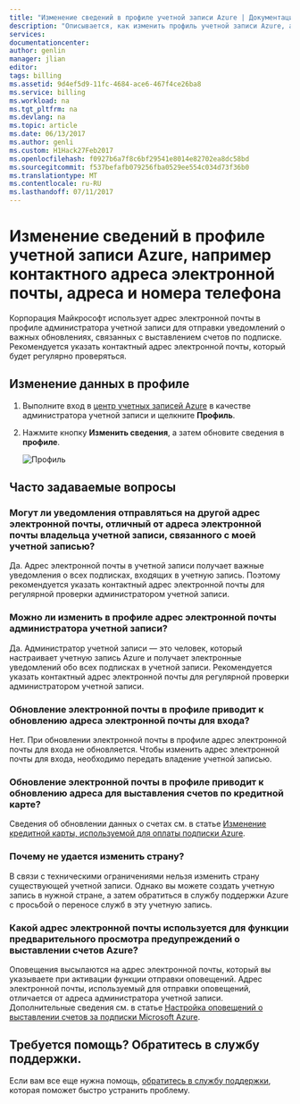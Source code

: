 ```yaml
---
title: "Изменение сведений в профиле учетной записи Azure | Документация Майкрософт"
description: "Описывается, как изменить профиль учетной записи Azure, а также даются ответы на распространенные вопросы, например о невозможности изменить страну в Центре управления учетной записью Azure."
services: 
documentationcenter: 
author: genlin
manager: jlian
editor: 
tags: billing
ms.assetid: 9d4ef5d9-11fc-4684-ace6-467f4ce26ba8
ms.service: billing
ms.workload: na
ms.tgt_pltfrm: na
ms.devlang: na
ms.topic: article
ms.date: 06/13/2017
ms.author: genli
ms.custom: H1Hack27Feb2017
ms.openlocfilehash: f0927b6a7f8c6bf29541e8014e82702ea8dc58bd
ms.sourcegitcommit: f537befafb079256fba0529ee554c034d73f36b0
ms.translationtype: MT
ms.contentlocale: ru-RU
ms.lasthandoff: 07/11/2017
---
```

# <a name="change-your-azure-account-profile-information-such-as-contact-email-address-and-phone-number"></a>Изменение сведений в профиле учетной записи Azure, например контактного адреса электронной почты, адреса и номера телефона
Корпорация Майкрософт использует адрес электронной почты в профиле администратора учетной записи для отправки уведомлений о важных обновлениях, связанных с выставлением счетов по подписке. Рекомендуется указать контактный адрес электронной почты, который будет регулярно проверяться.

## <a name="how-to-change-your-profile-information"></a>Изменение данных в профиле
1. Выполните вход в [центр учетных записей Azure](https://account.windowsazure.com/) в качестве администратора учетной записи и щелкните **Профиль**. 
2. Нажмите кнопку **Изменить сведения**, а затем обновите сведения в **профиле**.

   ![Профиль](./media/billing-how-to-change-azure-account-profile/profile.png)

## <a name="frequently-asked-questions"></a>Часто задаваемые вопросы
### <a name="can-notifications-be-sent-to-a-different-email-address-other-than-the-account-owner-email-address-associated-with-my-account"></a>Могут ли уведомления отправляться на другой адрес электронной почты, отличный от адреса электронной почты владельца учетной записи, связанного с моей учетной записью?
Да. Адрес электронной почты в учетной записи получает важные уведомления о всех подписках, входящих в учетную запись. Поэтому рекомендуется указать контактный адрес электронной почты для регулярной проверки администратором учетной записи.

### <a name="can-i-change-the-account-administrator-email-address-in-my-profile"></a>Можно ли изменить в профиле адрес электронной почты администратора учетной записи?
Да. Администратор учетной записи — это человек, который настраивает учетную запись Azure и получает электронные уведомлений обо всех подписках в учетной записи. Рекомендуется указать контактный адрес электронной почты для регулярной проверки администратором учетной записи.

### <a name="does-updating-my-profile-email-also-update-my-login-email-address"></a>Обновление электронной почты в профиле приводит к обновлению адреса электронной почты для входа?
Нет. При обновлении электронной почты в профиле адрес электронной почты для входа не обновляется. Чтобы изменить адрес электронной почты для входа, необходимо передать владение учетной записью.

### <a name="does-updating-my-profile-address-also-update-my-credit-card-billing-address"></a>Обновление электронной почты в профиле приводит к обновлению адреса для выставления счетов по кредитной карте?
Сведения об обновлении данных о счетах см. в статье [Изменение кредитной карты, используемой для оплаты подписки Azure](billing-how-to-change-credit-card.md).

### <a name="why-cant-i-update-the-country"></a>Почему не удается изменить страну?
В связи с техническими ограничениями нельзя изменить страну существующей учетной записи. Однако вы можете создать учетную запись в нужной стране, а затем обратиться в службу поддержки Azure с просьбой о переносе служб в эту учетную запись.

### <a name="what-email-address-does-the-azure-billing-alerts-preview-feature-use"></a>Какой адрес электронной почты используется для функции предварительного просмотра предупреждений о выставлении счетов Azure?
Оповещения высылаются на адрес электронной почты, который вы указываете при активации функции отправки оповещений. Адрес электронной почты, используемый для отправки оповещений, отличается от адреса администратора учетной записи. Дополнительные сведения см. в статье [Настройка оповещений о выставлении счетов за подписки Microsoft Azure](billing-set-up-alerts.md).

## <a name="need-help-contact-support"></a>Требуется помощь? Обратитесь в службу поддержки.
Если вам все еще нужна помощь, [обратитесь в службу поддержки](https://portal.azure.com/?#blade/Microsoft_Azure_Support/HelpAndSupportBlade), которая поможет быстро устранить проблему. 

